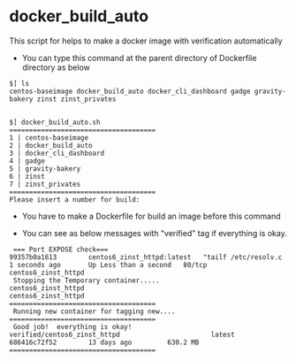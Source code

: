 # docker_build_auto
This script for helps to make a docker image with verification automatically 

* You can type this command at the parent directory of Dockerfile directory as below

```
$] ls 
centos-baseimage docker_build_auto docker_cli_dashboard gadge gravity-bakery zinst zinst_privates


$] docker_build_auto.sh
=====================================
1 | centos-baseimage
2 | docker_build_auto
3 | docker_cli_dashboard
4 | gadge
5 | gravity-bakery
6 | zinst
7 | zinst_privates
=====================================
Please insert a number for build:

```

* You have to make a Dockerfile for build an image before this command

* You can see as below messages with "verified" tag if everything is okay.
```
 === Port EXPOSE check===
99357b0a1613        centos6_zinst_httpd:latest   "tailf /etc/resolv.c   1 seconds ago       Up Less than a second   80/tcp              centos6_zinst_httpd   
 Stopping the Temporary container.....
centos6_zinst_httpd
centos6_zinst_httpd
=====================================
 Running new container for tagging new....
=====================================
 Good job!  everything is okay!
verified/centos6_zinst_httpd                       latest              686416c72f52        13 days ago         630.2 MB
=====================================

```

